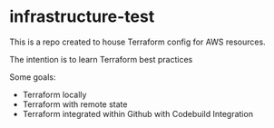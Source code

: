 # infrastructure-test
This is a repo created to house Terraform config for AWS resources.

The intention is to learn Terraform best practices

Some goals:
* Terraform locally
* Terraform with remote state
* Terraform integrated within Github with Codebuild Integration
